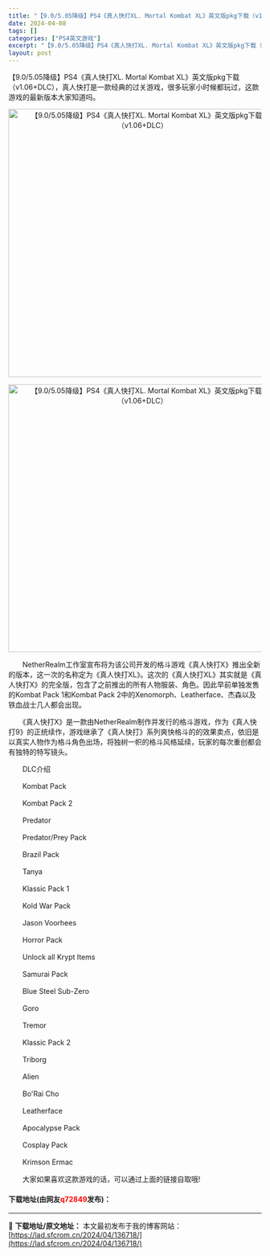 ```yaml
---
title: "【9.0/5.05降级】PS4《真人快打XL. Mortal Kombat XL》英文版pkg下载（v1.06+DLC）"
date: 2024-04-08
tags: []
categories: ["PS4英文游戏"]
excerpt: "【9.0/5.05降级】PS4《真人快打XL. Mortal Kombat XL》英文版pkg下载（v1.06+DLC），真人快打是一款经典的过关游戏，很多玩家小时候都玩过，这款游戏的最新版本大家知道吗。 　　NetherRealm工作室宣布将为该公司开发的格斗游戏《真人快打X》推出全新的版本，这一&hellip;"
layout: post
---
```


 <p>【9.0/5.05降级】PS4《真人快打XL. Mortal Kombat XL》英文版pkg下载（v1.06+DLC），真人快打是一款经典的过关游戏，很多玩家小时候都玩过，这款游戏的最新版本大家知道吗。</p> <p align="center"><img border="0" src="https://lad.sfcrom.cn/wp-content/uploads/2024/04/20240408_6613abdb61d4a.webp" width="534" alt="【9.0/5.05降级】PS4《真人快打XL. Mortal Kombat XL》英文版pkg下载（v1.06+DLC）" /></p> <p align="center"><img border="0" src="https://lad.sfcrom.cn/wp-content/uploads/2024/04/20240408_6613abdbb0f92.webp" width="533" alt="【9.0/5.05降级】PS4《真人快打XL. Mortal Kombat XL》英文版pkg下载（v1.06+DLC）" /></p> <p>　　NetherRealm工作室宣布将为该公司开发的格斗游戏《真人快打X》推出全新的版本，这一次的名称定为《真人快打XL》。这次的《真人快打XL》其实就是《真人快打X》的完全版，包含了之前推出的所有人物服装、角色。因此早前单独发售的Kombat Pack 1和Kombat Pack 2中的Xenomorph、Leatherface、杰森以及铁血战士几人都会出现。</p> <p>　　《真人快打X》是一款由NetherRealm制作并发行的格斗游戏，作为《真人快打9》的正统续作，游戏继承了《真人快打》系列爽快格斗的的效果卖点，依旧是以真实人物作为格斗角色出场，将独树一帜的格斗风格延续，玩家的每次重创都会有独特的特写镜头。</p> <p>　　DLC介绍</p> <p>　　Kombat Pack</p> <p>　　Kombat Pack 2</p> <p>　　Predator</p> <p>　　Predator/Prey Pack</p> <p>　　Brazil Pack</p> <p>　　Tanya</p> <p>　　Klassic Pack 1</p> <p>　　Kold War Pack</p> <p>　　Jason Voorhees</p> <p>　　Horror Pack</p> <p>　　Unlock all Krypt Items</p> <p>　　Samurai Pack</p> <p>　　Blue Steel Sub-Zero</p> <p>　　Goro</p> <p>　　Tremor</p> <p>　　Klassic Pack 2</p> <p>　　Triborg</p> <p>　　Alien</p> <p>　　Bo&#39;Rai Cho</p> <p>　　Leatherface</p> <p>　　Apocalypse Pack</p> <p>　　Cosplay Pack</p> <p>　　Krimson Ermac</p> <p>　　大家如果喜欢这款游戏的话，可以通过上面的链接自取哦!</p> <p><h4>下载地址(由网友<font color="red">q72849</font>发布)：</h4></p> 

---
📖 **下载地址/原文地址：** 本文最初发布于我的博客网站：[https://lad.sfcrom.cn/2024/04/136718/](https://lad.sfcrom.cn/2024/04/136718/)
